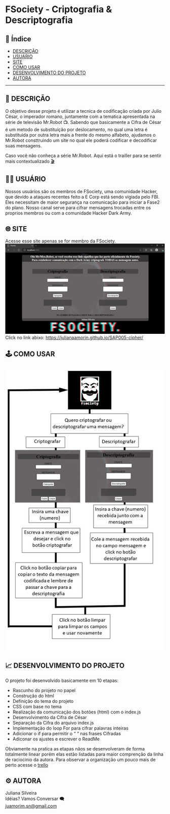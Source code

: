 # FSociety - Criptografia & Descriptografia 

## :open_file_folder: Índice 

* [DESCRIÇÃO](#1-DESCRIÇÃO)
* [USUÁRIO](#2-USUÁRIO)
* [SITE](#3-SITE)
* [COMO USAR](#4-COMO-USAR)
* [DESENVOLVIMENTO DO PROJETO](#5-DESENVOLVIMENTO-DO-PROJETO)
* [AUTORA](#6-AUTORA)

***

## :pushpin: DESCRIÇÃO

O objetivo desse projeto é utilizar a tecnica de codificação criada por Julio César, 
o imperador romano, juntamente com a tematica apresentada na série de televisão Mr.Robot :tv:.
Sabendo que basicamente a Cifra de César é um metodo de substituição por deslocamento,
no qual uma letra é substituida por outra letra mais a frente do mesmo alfabeto, ajudamos o 
Mr.Robot consttruindo um site no qual ele poderá codificar e decodificar suas mensagens.

Caso você não conheça a série Mr.Robot. Aqui está o trailler para se sentir mais contextualizado [:clapper:](https://www.youtube.com/watch?v=8qZYW_1hj2g)

## :man_technologist:	USUÁRIO

Nossos usuários são os membros de FSociety, uma comunidade Hacker, que devido
a ataques recentes feito a E Corp está sendo vigiada pelo FBI. Eles necessitam 
de maior segurança na comunicação para iniciar a Fase2 do plano.
Nosso canal serve para cifrar mensagens trocadas entre os proprios membros 
ou com a comunidade Hacker Dark Army.

## :globe_with_meridians: SITE

Acesse esse site apenas se for membro da FSociety.
![site](site.png)
Click no link abixo:
https://julianaamorin.github.io/SAP005-cipher/

## :joystick: COMO USAR

![comoUsar](comoUsar.png)


## :chart_with_upwards_trend: DESENVOLVIMENTO DO PROJETO
O projeto foi desenvolvido basicamente em 10 etapas:

* Rascunho do projeto no papel
* Construção do html
* Definição do tema do projeto
* CSS com base no tema
* Realização da comunicação dos botões (html) com o index.js
* Desenvolvimento da Cifra de César
* Separação da Cifra do arquivo index.js
* Implementação do loop For para cifrar palavras inteiras
* Adicionar o if para permitir o “ “ nas frases Cifradas
* Adiconar os ajustes e escrever o ReadMe

Obviamente na pratica as etapas nãos se desenvolveram de forma totalmente
linear porém elas estão listadas para maior comprenção da linha de raciocinio da autora. 
Para observar a organização um pouco mais de perto acesse o [trello](https://trello.com/b/k7W8ulFX/c%C3%B3digo-de-c%C3%A9sar)


## :gear: AUTORA

Juliana Silveira 
<br>
Idéias? Vamos Conversar :left_speech_bubble:
<br>
juamorim.sn@gmail.com 

